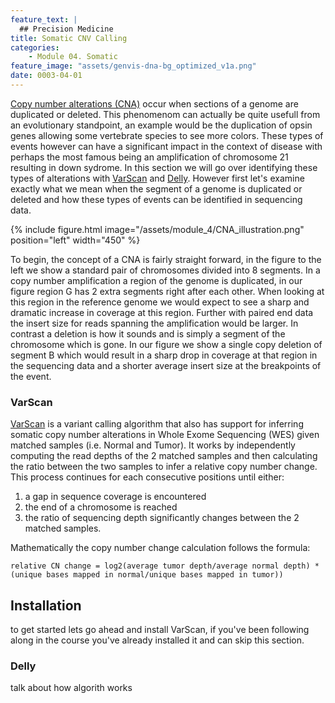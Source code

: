 ```yaml
---
feature_text: |
  ## Precision Medicine
title: Somatic CNV Calling
categories:
    - Module 04. Somatic
feature_image: "assets/genvis-dna-bg_optimized_v1a.png"
date: 0003-04-01
---
```


[Copy number alterations (CNA)](https://en.wikipedia.org/wiki/Copy-number_variation) occur when sections of a genome are duplicated or deleted. This phenomenom can actually be quite usefull from an evolutionary standpoint, an example would be the duplication of opsin genes allowing some vertebrate species to see more colors. These types of events however can have a significant impact in the context of disease with perhaps the most famous being an amplification of chromosome 21 resulting in down sydrome. In this section we will go over identifying these types of alterations with [VarScan](http://varscan.sourceforge.net/using-varscan.html) and [Delly](https://github.com/dellytools/delly). However first let's examine exactly what we mean when the segment of a genome is duplicated or deleted and how these types of events can be identified in sequencing data.

{% include figure.html image="/assets/module_4/CNA_illustration.png" position="left" width="450" %}

To begin, the concept of a CNA is fairly straight forward, in the figure to the left we show a standard pair of chromosomes divided into 8 segments. In a copy number amplification a region of the genome is duplicated, in our figure region G has 2 extra segments right after each other. When looking at this region in the reference genome we would expect to see a sharp and dramatic increase in coverage at this region. Further with paired end data the insert size for reads spanning the amplification would be larger. In contrast a deletion is how it sounds and is simply a segment of the chromosome which is gone. In our figure we show a single copy deletion of segment B which would result in a sharp drop in coverage at that region in the sequencing data and a shorter average insert size at the breakpoints of the event.

### VarScan

[VarScan](http://varscan.sourceforge.net/copy-number-calling.html) is a variant calling algorithm that also has support for inferring somatic copy number alterations in Whole Exome Sequencing (WES) given matched samples (i.e. Normal and Tumor). It works by independently computing the read depths of the 2 matched samples and then calculating the ratio between the two samples to infer a relative copy number change. This process continues for each consecutive positions until either:
1. a gap in sequence coverage is encountered
2. the end of a chromosome is reached
3. the ratio of sequencing depth significantly changes between the 2 matched samples.

Mathematically the copy number change calculation follows the formula:
```
relative CN change = log2(average tumor depth/average normal depth) * (unique bases mapped in normal/unique bases mapped in tumor))
```

## Installation
to get started lets go ahead and install VarScan, if you've been following along in the course you've already installed it and can skip this section.

### Delly

talk about how algorith works
